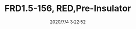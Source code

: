 ﻿---
layout: post 
title: FRD1.5-156, RED,Pre-Insulator
tags: 
categories: housing-terminal
overview: FRD1.5-156, RED,Pre-Insulator
series: KT
part_number: FRD1.5-156
thumb_img: static/202007/431-thumb-20200704112412.jpg
small_img: static/202007/431-20200704112412.jpg
date: 2020/7/4 3:22:52
---



